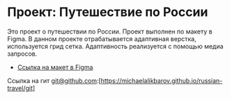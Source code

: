 # Проект: Путешествие по России


Это проект о путешествии по России.
Проект выполнен по макету в Figma.
В данном проекте отрабатывается адаптивная верстка, используется грид сетка.
Адаптивность реализуется с помощью медиа запросов.


* [Ссылка на макет в Figma](https://www.figma.com/file/5S2WSbEFL6awjVWJ0NWL8Q/Sprint-3_-Russia-_-desktop-mobile?node-id=28503%3A0)

Ссылка на гит git@github.com:[https://michaelalikbarov.github.io/russian-travel/git]
